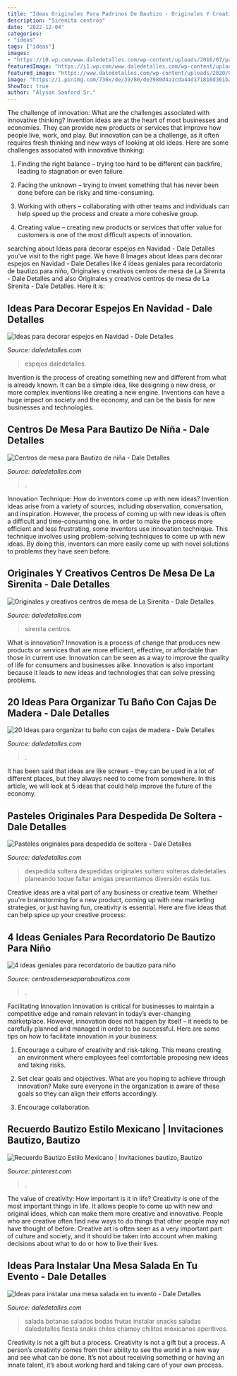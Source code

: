 ```yaml
---
title: "Ideas Originales Para Padrinos De Bautizo - Originales Y Creativos Centros De Mesa De La Sirenita"
description: "Sirenita centros"
date: "2022-12-04"
categories:
- "ideas"
tags: ["ideas"]
images:
- "https://i0.wp.com/www.daledetalles.com/wp-content/uploads/2016/07/pastel-para-despedida-de-soltera4.jpg"
featuredImage: "https://i1.wp.com/www.daledetalles.com/wp-content/uploads/2016/08/centro-de-mesa-sirenita7.jpg"
featured_image: "https://www.daledetalles.com/wp-content/uploads/2020/06/organiza-tu-baño-con-cajas-y-repisas-de-madera5.jpg"
image: "https://i.pinimg.com/736x/de/39/80/de3980d4a1cda44d171816d361b2183d--ideas-bautizo-babys.jpg"
ShowToc: true
author: "Alyson Sanford Sr."
---
```



The challenge of innovation: What are the challenges associated with innovative thinking?
Invention ideas are at the heart of most businesses and economies. They can provide new products or services that improve how people live, work, and play. But innovation can be a challenge, as it often requires fresh thinking and new ways of looking at old ideas. Here are some challenges associated with innovative thinking:
1) Finding the right balance – trying too hard to be different can backfire, leading to stagnation or even failure.

2) Facing the unknown – trying to invent something that has never been done before can be risky and time-consuming.

3) Working with others – collaborating with other teams and individuals can help speed up the process and create a more cohesive group.

4) Creating value – creating new products or services that offer value for customers is one of the most difficult aspects of innovation.

	

		
searching about Ideas para decorar espejos en Navidad - Dale Detalles you've visit to the right page. We have 8 Images about Ideas para decorar espejos en Navidad - Dale Detalles like 4 ideas geniales para recordatorio de bautizo para niño, Originales y creativos centros de mesa de La Sirenita - Dale Detalles and also Originales y creativos centros de mesa de La Sirenita - Dale Detalles. Here it is:
		
    
## Ideas Para Decorar Espejos En Navidad - Dale Detalles

<img loading=lazy src="https://i2.wp.com/www.daledetalles.com/wp-content/uploads/2017/11/decorar-espejos-en-navidad.jpg?resize=550%2C736" onerror="this.onerror=null;this.src='https://tse1.mm.bing.net/th?id=OIP.1HQ3sdW2uL0kTfrCiyTlHgHaJ6&amp;pid=15.1';" alt="Ideas para decorar espejos en Navidad - Dale Detalles">

_Source: daledetalles.com_

>espejos daledetalles. 

	

Invention is the process of creating something new and different from what is already known. It can be a simple idea, like designing a new dress, or more complex inventions like creating a new engine. Inventions can have a huge impact on society and the economy, and can be the basis for new businesses and technologies.

    
## Centros De Mesa Para Bautizo De Niña - Dale Detalles

<img loading=lazy src="https://i2.wp.com/www.daledetalles.com/wp-content/uploads/2016/07/17-1.jpg?resize=449%2C678" onerror="this.onerror=null;this.src='https://tse4.mm.bing.net/th?id=OIP.YfJADMzuaKKQkFoCZ8wtIwAAAA&amp;pid=15.1';" alt="Centros de mesa para Bautizo de niña - Dale Detalles">

_Source: daledetalles.com_

>. 

	

Innovation Technique: How do inventors come up with new ideas?
Invention ideas arise from a variety of sources, including observation, conversation, and inspiration. However, the process of coming up with new ideas is often a difficult and time-consuming one. In order to make the process more efficient and less frustrating, some inventors use innovation technique. This technique involves using problem-solving techniques to come up with new ideas. By doing this, inventors can more easily come up with novel solutions to problems they have seen before.

    
## Originales Y Creativos Centros De Mesa De La Sirenita - Dale Detalles

<img loading=lazy src="https://i1.wp.com/www.daledetalles.com/wp-content/uploads/2016/08/centro-de-mesa-sirenita7.jpg" onerror="this.onerror=null;this.src='https://tse3.mm.bing.net/th?id=OIP.OCThVuTy2wvfMMdq--GoHgHaLF&amp;pid=15.1';" alt="Originales y creativos centros de mesa de La Sirenita - Dale Detalles">

_Source: daledetalles.com_

>sirenita centros. 

	

What is innovation?
Innovation is a process of change that produces new products or services that are more efficient, effective, or affordable than those in current use. Innovation can be seen as a way to improve the quality of life for consumers and businesses alike. Innovation is also important because it leads to new ideas and technologies that can solve pressing problems.

    
## 20 Ideas Para Organizar Tu Baño Con Cajas De Madera - Dale Detalles

<img loading=lazy src="https://www.daledetalles.com/wp-content/uploads/2020/06/organiza-tu-baño-con-cajas-y-repisas-de-madera5.jpg" onerror="this.onerror=null;this.src='https://tse2.mm.bing.net/th?id=OIP.7LQr_KkCIPtw9Nrwmo_rJgHaJ3&amp;pid=15.1';" alt="20 Ideas para organizar tu baño con cajas de madera - Dale Detalles">

_Source: daledetalles.com_

>. 

	

It has been said that ideas are like screws - they can be used in a lot of different places, but they always need to come from somewhere. In this article, we will look at 5 ideas that could help improve the future of the economy.

    
## Pasteles Originales Para Despedida De Soltera - Dale Detalles

<img loading=lazy src="https://i0.wp.com/www.daledetalles.com/wp-content/uploads/2016/07/pastel-para-despedida-de-soltera4.jpg" onerror="this.onerror=null;this.src='https://tse3.mm.bing.net/th?id=OIP.12lEt95ACjKFtwlm5WNfYQHaLQ&amp;pid=15.1';" alt="Pasteles originales para despedida de soltera - Dale Detalles">

_Source: daledetalles.com_

>despedida soltera despedidas originales soltero solteras daledetalles planeando toque faltar amigas presentamos diversión estás tus. 

	

Creative ideas are a vital part of any business or creative team. Whether you're brainstorming for a new product, coming up with new marketing strategies, or just having fun, creativity is essential. Here are five ideas that can help spice up your creative process:

    
## 4 Ideas Geniales Para Recordatorio De Bautizo Para Niño

<img loading=lazy src="https://centrosdemesaparabautizos.com/wp-content/uploads/2019/04/detalles-y-recordatorio-de-bautizo-para-niño.jpg" onerror="this.onerror=null;this.src='https://tse2.mm.bing.net/th?id=OIP.08YT9eWwQUTk1qLsYGeMnQAAAA&amp;pid=15.1';" alt="4 ideas geniales para recordatorio de bautizo para niño">

_Source: centrosdemesaparabautizos.com_

>. 

	

Facilitating Innovation
Innovation is critical for businesses to maintain a competitive edge and remain relevant in today’s ever-changing marketplace. However, innovation does not happen by itself – it needs to be carefully planned and managed in order to be successful. Here are some tips on how to facilitate innovation in your business:
1. Encourage a culture of creativity and risk-taking. This means creating an environment where employees feel comfortable proposing new ideas and taking risks.

2. Set clear goals and objectives. What are you hoping to achieve through innovation? Make sure everyone in the organization is aware of these goals so they can align their efforts accordingly.

3. Encourage collaboration.

    
## Recuerdo Bautizo Estilo Mexicano | Invitaciones Bautizo, Bautizo

<img loading=lazy src="https://i.pinimg.com/736x/de/39/80/de3980d4a1cda44d171816d361b2183d--ideas-bautizo-babys.jpg" onerror="this.onerror=null;this.src='https://tse3.mm.bing.net/th?id=OIP.GplfKp4CtSM0cJ8xeFumXgHaJ7&amp;pid=15.1';" alt="Recuerdo Bautizo Estilo Mexicano | Invitaciones bautizo, Bautizo">

_Source: pinterest.com_

>. 

	

The value of creativity: How important is it in life?
Creativity is one of the most important things in life. It allows people to come up with new and original ideas, which can make them more creative and innovative. People who are creative often find new ways to do things that other people may not have thought of before. Creative art is often seen as a very important part of culture and society, and it should be taken into account when making decisions about what to do or how to live their lives.

    
## Ideas Para Instalar Una Mesa Salada En Tu Evento - Dale Detalles

<img loading=lazy src="https://i0.wp.com/www.daledetalles.com/wp-content/uploads/2016/08/mesa-salada15.jpg" onerror="this.onerror=null;this.src='https://tse1.mm.bing.net/th?id=OIP.ORzV6TxPvtJx-MM1f8C6LwHaE8&amp;pid=15.1';" alt="Ideas para instalar una mesa salada en tu evento - Dale Detalles">

_Source: daledetalles.com_

>salada botanas salados bodas frutas instalar snacks saladas daledetalles fiesta snaks chiles chamoy chilitos mexicanos aperitivos. 

	

Creativity is not a gift but a process.
Creativity is not a gift but a process. A person’s creativity comes from their ability to see the world in a new way and see what can be done. It’s not about receiving something or having an innate talent, it’s about working hard and taking care of your own process.

